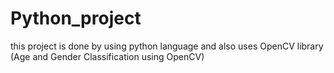 # Python_project
this project is done by using python language and also uses OpenCV library (Age and Gender Classification using OpenCV)
